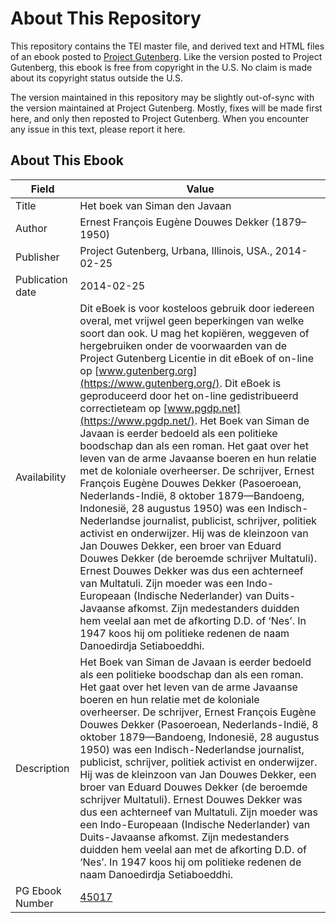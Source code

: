# About This Repository

This repository contains the TEI master file, and derived text and HTML files of an ebook posted to [Project Gutenberg](https://www.gutenberg.org/). Like the version posted to Project Gutenberg, this ebook is free from copyright in the U.S. No claim is made about its copyright status outside the U.S.

The version maintained in this repository may be slightly out-of-sync with the version maintained at Project Gutenberg. Mostly, fixes will be made first here, and only then reposted to Project Gutenberg. When you encounter any issue in this text, please report it here.

## About This Ebook

| Field | Value |
| ----- | ----- |
| Title | Het boek van Siman den Javaan |
| Author | Ernest François Eugène Douwes Dekker (1879–1950) |
| Publisher | Project Gutenberg, Urbana, Illinois, USA., 2014-02-25 |
| Publication date | 2014-02-25 |
| Availability | Dit eBoek is voor kosteloos gebruik door iedereen overal, met vrijwel geen beperkingen van welke soort dan ook. U mag het kopiëren, weggeven of hergebruiken onder de voorwaarden van de Project Gutenberg Licentie in dit eBoek of on-line op [www.gutenberg.org](https://www.gutenberg.org/). Dit eBoek is geproduceerd door het on-line gedistribueerd correctieteam op [www.pgdp.net](https://www.pgdp.net/). Het Boek van Siman de Javaan is eerder bedoeld als een politieke boodschap dan als een roman. Het gaat over het leven van de arme Javaanse boeren en hun relatie met de koloniale overheerser. De schrijver, Ernest François Eugène Douwes Dekker (Pasoeroean, Nederlands-Indië, 8 oktober 1879—Bandoeng, Indonesië, 28 augustus 1950) was een Indisch-Nederlandse journalist, publicist, schrijver, politiek activist en onderwijzer. Hij was de kleinzoon van Jan Douwes Dekker, een broer van Eduard Douwes Dekker (de beroemde schrijver Multatuli). Ernest Douwes Dekker was dus een achterneef van Multatuli. Zijn moeder was een Indo-Europeaan (Indische Nederlander) van Duits-Javaanse afkomst. Zijn medestanders duidden hem veelal aan met de afkorting D.D. of ‘Nes’. In 1947 koos hij om politieke redenen de naam Danoedirdja Setiaboeddhi. |
| Description | Het Boek van Siman de Javaan is eerder bedoeld als een politieke boodschap dan als een roman. Het gaat over het leven van de arme Javaanse boeren en hun relatie met de koloniale overheerser. De schrijver, Ernest François Eugène Douwes Dekker (Pasoeroean, Nederlands-Indië, 8 oktober 1879—Bandoeng, Indonesië, 28 augustus 1950) was een Indisch-Nederlandse journalist, publicist, schrijver, politiek activist en onderwijzer. Hij was de kleinzoon van Jan Douwes Dekker, een broer van Eduard Douwes Dekker (de beroemde schrijver Multatuli). Ernest Douwes Dekker was dus een achterneef van Multatuli. Zijn moeder was een Indo-Europeaan (Indische Nederlander) van Duits-Javaanse afkomst. Zijn medestanders duidden hem veelal aan met de afkorting D.D. of ‘Nes’. In 1947 koos hij om politieke redenen de naam Danoedirdja Setiaboeddhi. |
| PG Ebook Number | [45017](https://www.gutenberg.org/ebooks/45017) |
